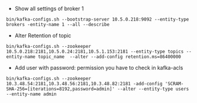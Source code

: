 - Show all settings of broker 1
```
bin/kafka-configs.sh --bootstrap-server 10.5.0.218:9092 --entity-type brokers -entity-name 1 --all --describe
```
- Alter Retention of topic
```
bin/kafka-configs.sh --zookeeper 10.5.0.218:2181,10.5.0.24:2181,10.5.1.153:2181 --entity-type topics --entity-name topic_name  --alter --add-config retention.ms=86400000
```

- Add user with password: permission you have to check in kafka-acls
```
bin/kafka-configs.sh --zookeeper 10.3.48.54:2181,10.3.48.56:2181,10.3.48.82:2181 -add-config 'SCRAM-SHA-256=[iterations=8192,password=admin]' --alter --entity-type users --entity-name admin
```
